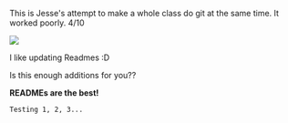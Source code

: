 This is Jesse's attempt to make a whole class do git at the same time. It worked poorly. 
4/10

<img src="https://vignette3.wikia.nocookie.net/mariokart/images/2/28/Donkey_Kong.jpg/revision/latest?cb=20170711023705">
 
I like updating Readmes :D 

Is this enough additions for you??

<b>READMEs are the best!</b>

```Testing 1, 2, 3...```

